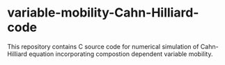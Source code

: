 # variable-mobility-Cahn-Hilliard-code
This repository contains C source code for numerical simulation of Cahn-Hilliard equation incorporating compostion dependent variable mobility.
